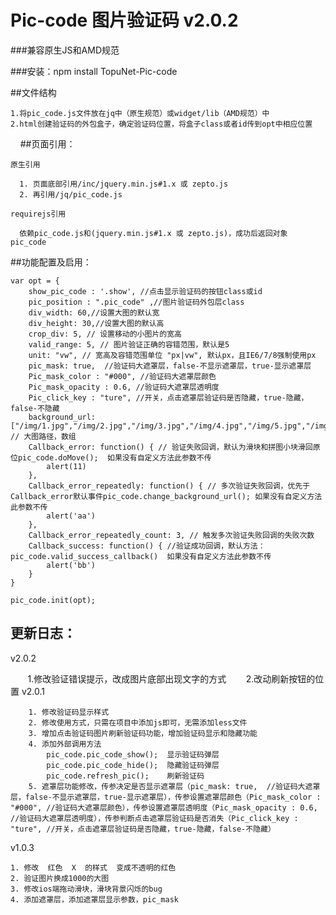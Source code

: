Pic-code 图片验证码 v2.0.2
====


###兼容原生JS和AMD规范

###安装：npm install TopuNet-Pic-code


##文件结构

    
    1.将pic_code.js文件放在jq中（原生规范）或widget/lib（AMD规范）中
    2.html创建验证码的外包盒子，确定验证码位置，将盒子class或者id传到opt中相应位置
    
##页面引用：
        
    原生引用
    
      1. 页面底部引用/inc/jquery.min.js#1.x 或 zepto.js
      2. 再引用/jq/pic_code.js
        
    requirejs引用
    
      依赖pic_code.js和(jquery.min.js#1.x 或 zepto.js)，成功后返回对象 pic_code
        
    
##功能配置及启用：

    var opt = {
        show_pic_code : '.show', //点击显示验证码的按钮class或id
        pic_position : ".pic_code" ,//图片验证码外包层class
        div_width: 60,//设置大图的默认宽
        div_height: 30,//设置大图的默认高
        crop_div: 5, // 设置移动的小图片的宽高
        valid_range: 5, // 图片验证正确的容错范围，默认是5
        unit: "vw", // 宽高及容错范围单位 "px|vw", 默认px，且IE6/7/8强制使用px
        pic_mask: true,  //验证码大遮罩层，false-不显示遮罩层，true-显示遮罩层
        Pic_mask_color : "#000", //验证码大遮罩层颜色
        Pic_mask_opacity : 0.6, //验证码大遮罩层透明度
        Pic_click_key : "ture", //开关，点击遮罩层验证码是否隐藏，true-隐藏，false-不隐藏
        background_url:["/img/1.jpg","/img/2.jpg","/img/3.jpg","/img/4.jpg","/img/5.jpg","/img/6.jpg","/img/7.jpg","/img/8.jpg","/img/9.jpg"], // 大图路径，数组
        Callback_error: function() { // 验证失败回调，默认为滑块和拼图小块滑回原位pic_code.doMove();  如果没有自定义方法此参数不传
        	alert(11)
        }, 
        Callback_error_repeatedly: function() { // 多次验证失败回调，优先于Callback_error默认事件pic_code.change_background_url(); 如果没有自定义方法此参数不传
        	alert('aa')
        },
        Callback_error_repeatedly_count: 3, // 触发多次验证失败回调的失败次数
        Callback_success: function() { //验证成功回调，默认方法：pic_code.valid_success_callback()	如果没有自定义方法此参数不传
        	alert('bb')
        }
    }
    
    pic_code.init(opt);



更新日志：
-------------
v2.0.2

        1.修改验证错误提示，改成图片底部出现文字的方式
        2.改动刷新按钮的位置
v2.0.1

        1. 修改验证码显示样式
        2. 修改使用方式，只需在项目中添加js即可，无需添加less文件
        3. 增加点击验证码图片刷新验证码功能，增加验证码显示和隐藏功能
        4. 添加外部调用方法
            pic_code.pic_code_show();  显示验证码弹层
            pic_code.pic_code_hide();  隐藏验证码弹层
            pic_code.refresh_pic();    刷新验证码
        5. 遮罩层功能修改，传参决定是否显示遮罩层（pic_mask: true,  //验证码大遮罩层，false-不显示遮罩层，true-显示遮罩层），传参设置遮罩层颜色（Pic_mask_color : "#000", //验证码大遮罩层颜色），传参设置遮罩层透明度（Pic_mask_opacity : 0.6, //验证码大遮罩层透明度），传参判断点击遮罩层验证码是否消失（Pic_click_key : "ture", //开关，点击遮罩层验证码是否隐藏，true-隐藏，false-不隐藏）
            
v1.0.3
    
    1. 修改  红色  X  的样式  变成不透明的红色
    2. 验证图片换成1000的大图
    3. 修改ios端拖动滑块，滑块背景闪烁的bug
    4. 添加遮罩层，添加遮罩层显示参数，pic_mask
    
